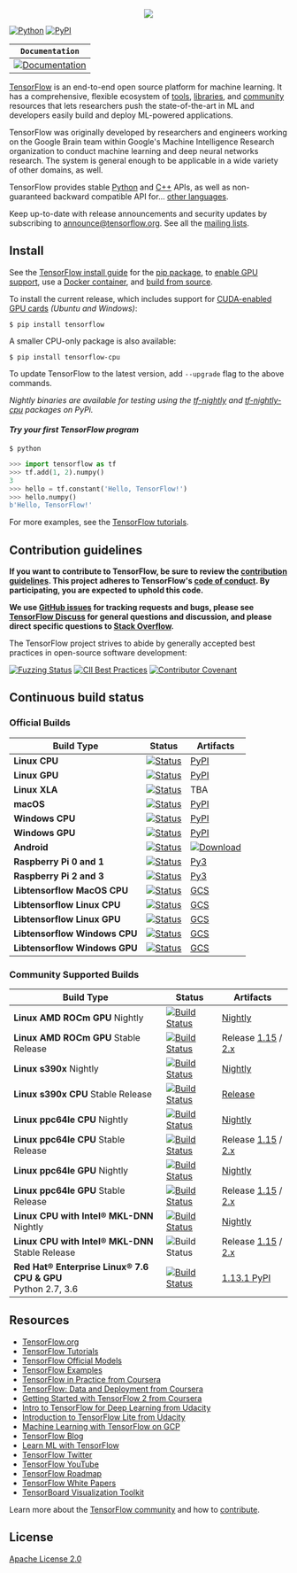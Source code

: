 <div align="center">
  <img src="https://www.tensorflow.org/images/tf_logo_social.png">
</div>

[![Python](https://img.shields.io/pypi/pyversions/tensorflow.svg?style=plastic)](https://badge.fury.io/py/tensorflow)
[![PyPI](https://badge.fury.io/py/tensorflow.svg)](https://badge.fury.io/py/tensorflow)


**`Documentation`** |
------------------- |
[![Documentation](https://img.shields.io/badge/api-reference-blue.svg)](https://www.tensorflow.org/api_docs/) |

[TensorFlow](https://www.tensorflow.org/) is an end-to-end open source platform
for machine learning. It has a comprehensive, flexible ecosystem of
[tools](https://www.tensorflow.org/resources/tools),
[libraries](https://www.tensorflow.org/resources/libraries-extensions), and
[community](https://www.tensorflow.org/community) resources that lets
researchers push the state-of-the-art in ML and developers easily build and
deploy ML-powered applications.

TensorFlow was originally developed by researchers and engineers working on the
Google Brain team within Google's Machine Intelligence Research organization to
conduct machine learning and deep neural networks research. The system is
general enough to be applicable in a wide variety of other domains, as well.

TensorFlow provides stable [Python](https://www.tensorflow.org/api_docs/python)
and [C++](https://www.tensorflow.org/api_docs/cc) APIs, as well as
non-guaranteed backward compatible API for...
[other languages](https://www.tensorflow.org/api_docs).

Keep up-to-date with release announcements and security updates by subscribing
to
[announce@tensorflow.org](https://groups.google.com/a/tensorflow.org/forum/#!forum/announce).
See all the [mailing lists](https://www.tensorflow.org/community/forums).

## Install

See the [TensorFlow install guide](https://www.tensorflow.org/install) for the
[pip package](https://www.tensorflow.org/install/pip), to
[enable GPU support](https://www.tensorflow.org/install/gpu), use a
[Docker container](https://www.tensorflow.org/install/docker), and
[build from source](https://www.tensorflow.org/install/source).

To install the current release, which includes support for
[CUDA-enabled GPU cards](https://www.tensorflow.org/install/gpu) *(Ubuntu and
Windows)*:

```
$ pip install tensorflow
```

A smaller CPU-only package is also available:

```
$ pip install tensorflow-cpu
```

To update TensorFlow to the latest version, add `--upgrade` flag to the above
commands.

*Nightly binaries are available for testing using the
[tf-nightly](https://pypi.python.org/pypi/tf-nightly) and
[tf-nightly-cpu](https://pypi.python.org/pypi/tf-nightly-cpu) packages on PyPi.*
#### *Try your first TensorFlow program*

```shell
$ python
```

```python
>>> import tensorflow as tf
>>> tf.add(1, 2).numpy()
3
>>> hello = tf.constant('Hello, TensorFlow!')
>>> hello.numpy()
b'Hello, TensorFlow!'
```

For more examples, see the
[TensorFlow tutorials](https://www.tensorflow.org/tutorials/).

## Contribution guidelines

**If you want to contribute to TensorFlow, be sure to review the
[contribution guidelines](CONTRIBUTING.md). This project adheres to TensorFlow's
[code of conduct](CODE_OF_CONDUCT.md). By participating, you are expected to
uphold this code.**

**We use [GitHub issues](https://github.com/tensorflow/tensorflow/issues) for
tracking requests and bugs, please see
[TensorFlow Discuss](https://groups.google.com/a/tensorflow.org/forum/#!forum/discuss)
for general questions and discussion, and please direct specific questions to
[Stack Overflow](https://stackoverflow.com/questions/tagged/tensorflow).**

The TensorFlow project strives to abide by generally accepted best practices in
open-source software development:

[![Fuzzing Status](https://oss-fuzz-build-logs.storage.googleapis.com/badges/tensorflow.svg)](https://bugs.chromium.org/p/oss-fuzz/issues/list?sort=-opened&can=1&q=proj:tensorflow)
[![CII Best Practices](https://bestpractices.coreinfrastructure.org/projects/1486/badge)](https://bestpractices.coreinfrastructure.org/projects/1486)
[![Contributor Covenant](https://img.shields.io/badge/Contributor%20Covenant-v1.4%20adopted-ff69b4.svg)](CODE_OF_CONDUCT.md)

## Continuous build status

### Official Builds

Build Type               | Status                                                                                                                                                                           | Artifacts
------------------------ | -------------------------------------------------------------------------------------------------------------------------------------------------------------------------------- | ---------
**Linux CPU**            | [![Status](https://storage.googleapis.com/tensorflow-kokoro-build-badges/ubuntu-cc.svg)](https://storage.googleapis.com/tensorflow-kokoro-build-badges/ubuntu-cc.html)           | [PyPI](https://pypi.org/project/tf-nightly/)
**Linux GPU**            | [![Status](https://storage.googleapis.com/tensorflow-kokoro-build-badges/ubuntu-gpu-py3.svg)](https://storage.googleapis.com/tensorflow-kokoro-build-badges/ubuntu-gpu-py3.html) | [PyPI](https://pypi.org/project/tf-nightly-gpu/)
**Linux XLA**            | [![Status](https://storage.googleapis.com/tensorflow-kokoro-build-badges/ubuntu-xla.svg)](https://storage.googleapis.com/tensorflow-kokoro-build-badges/ubuntu-xla.html)         | TBA
**macOS**                | [![Status](https://storage.googleapis.com/tensorflow-kokoro-build-badges/macos-py2-cc.svg)](https://storage.googleapis.com/tensorflow-kokoro-build-badges/macos-py2-cc.html)     | [PyPI](https://pypi.org/project/tf-nightly/)
**Windows CPU**          | [![Status](https://storage.googleapis.com/tensorflow-kokoro-build-badges/windows-cpu.svg)](https://storage.googleapis.com/tensorflow-kokoro-build-badges/windows-cpu.html)       | [PyPI](https://pypi.org/project/tf-nightly/)
**Windows GPU**          | [![Status](https://storage.googleapis.com/tensorflow-kokoro-build-badges/windows-gpu.svg)](https://storage.googleapis.com/tensorflow-kokoro-build-badges/windows-gpu.html)       | [PyPI](https://pypi.org/project/tf-nightly-gpu/)
**Android**              | [![Status](https://storage.googleapis.com/tensorflow-kokoro-build-badges/android.svg)](https://storage.googleapis.com/tensorflow-kokoro-build-badges/android.html)               | [![Download](https://api.bintray.com/packages/google/tensorflow/tensorflow/images/download.svg)](https://bintray.com/google/tensorflow/tensorflow/_latestVersion)
**Raspberry Pi 0 and 1** | [![Status](https://storage.googleapis.com/tensorflow-kokoro-build-badges/rpi01-py3.svg)](https://storage.googleapis.com/tensorflow-kokoro-build-badges/rpi01-py3.html)           | [Py3](https://storage.googleapis.com/tensorflow-nightly/tensorflow-1.10.0-cp34-none-linux_armv6l.whl)
**Raspberry Pi 2 and 3** | [![Status](https://storage.googleapis.com/tensorflow-kokoro-build-badges/rpi23-py3.svg)](https://storage.googleapis.com/tensorflow-kokoro-build-badges/rpi23-py3.html)           | [Py3](https://storage.googleapis.com/tensorflow-nightly/tensorflow-1.10.0-cp34-none-linux_armv7l.whl)
**Libtensorflow MacOS CPU** | [![Status](https://storage.googleapis.com/tensorflow-kokoro-build-badges/libtensorflow-mac-cpu.svg)](https://storage.googleapis.com/tensorflow-kokoro-build-badges/libtensorflow-mac-cpu.html)           | [GCS](https://storage.googleapis.com/libtensorflow-nightly)
**Libtensorflow Linux CPU** | [![Status](https://storage.googleapis.com/tensorflow-kokoro-build-badges/libtensorflow-linux-cpu.svg)](https://storage.googleapis.com/tensorflow-kokoro-build-badges/libtensorflow-linux-cpu.html)           | [GCS](https://storage.googleapis.com/libtensorflow-nightly)
**Libtensorflow Linux GPU** | [![Status](https://storage.googleapis.com/tensorflow-kokoro-build-badges/libtensorflow-linux-gpu.svg)](https://storage.googleapis.com/tensorflow-kokoro-build-badges/libtensorflow-linux-gpu.html)           | [GCS](https://storage.googleapis.com/libtensorflow-nightly)
**Libtensorflow Windows CPU** | [![Status](https://storage.googleapis.com/tensorflow-kokoro-build-badges/libtensorflow-win-cpu.svg)](https://storage.googleapis.com/tensorflow-kokoro-build-badges/libtensorflow-win-cpu.html)           | [GCS](https://storage.googleapis.com/libtensorflow-nightly)
**Libtensorflow Windows GPU** | [![Status](https://storage.googleapis.com/tensorflow-kokoro-build-badges/libtensorflow-win-gpu.svg)](https://storage.googleapis.com/tensorflow-kokoro-build-badges/libtensorflow-win-gpu.html)           | [GCS](https://storage.googleapis.com/libtensorflow-nightly)


### Community Supported Builds

Build Type                                                        | Status                                                                                                                                                                                        | Artifacts
----------------------------------------------------------------- | --------------------------------------------------------------------------------------------------------------------------------------------------------------------------------------------- | ---------
**Linux AMD ROCm GPU** Nightly                                    | [![Build Status](http://ml-ci.amd.com:21096/job/tensorflow-rocm-nightly/badge/icon)](http://ml-ci.amd.com:21096/job/tensorflow-rocm-nightly)                                                  | [Nightly](http://ml-ci.amd.com:21096/job/tensorflow-rocm-nightly/lastSuccessfulBuild/)
**Linux AMD ROCm GPU** Stable Release                             | [![Build Status](http://ml-ci.amd.com:21096/job/tensorflow-rocm-release/badge/icon)](http://ml-ci.amd.com:21096/job/tensorflow-rocm-release/)                                                 | Release [1.15](http://ml-ci.amd.com:21096/job/tensorflow-rocm-release/lastSuccessfulBuild/) / [2.x](http://ml-ci.amd.com:21096/job/tensorflow-rocm-v2-release/lastSuccessfulBuild/)
**Linux s390x** Nightly                                           | [![Build Status](http://ibmz-ci.osuosl.org/job/TensorFlow_IBMZ_CI/badge/icon)](http://ibmz-ci.osuosl.org/job/TensorFlow_IBMZ_CI/)                                                             | [Nightly](http://ibmz-ci.osuosl.org/job/TensorFlow_IBMZ_CI/)
**Linux s390x CPU** Stable Release                                | [![Build Status](http://ibmz-ci.osuosl.org/job/TensorFlow_IBMZ_Release_Build/badge/icon)](https://ibmz-ci.osuosl.org/job/TensorFlow_IBMZ_Release_Build/)                                      | [Release](https://ibmz-ci.osuosl.org/job/TensorFlow_IBMZ_Release_Build/)
**Linux ppc64le CPU** Nightly                                     | [![Build Status](https://powerci.osuosl.org/job/TensorFlow_PPC64LE_CPU_Build/badge/icon)](https://powerci.osuosl.org/job/TensorFlow_PPC64LE_CPU_Build/)                                       | [Nightly](https://powerci.osuosl.org/job/TensorFlow_PPC64LE_CPU_Nightly_Artifact/)
**Linux ppc64le CPU** Stable Release                              | [![Build Status](https://powerci.osuosl.org/job/TensorFlow_PPC64LE_CPU_Release_Build/badge/icon)](https://powerci.osuosl.org/job/TensorFlow_PPC64LE_CPU_Release_Build/)                       | Release [1.15](https://powerci.osuosl.org/job/TensorFlow_PPC64LE_CPU_Release_Build/) / [2.x](https://powerci.osuosl.org/job/TensorFlow2_PPC64LE_CPU_Release_Build/)
**Linux ppc64le GPU** Nightly                                     | [![Build Status](https://powerci.osuosl.org/job/TensorFlow_PPC64LE_GPU_Build/badge/icon)](https://powerci.osuosl.org/job/TensorFlow_PPC64LE_GPU_Build/)                                       | [Nightly](https://powerci.osuosl.org/job/TensorFlow_PPC64LE_GPU_Nightly_Artifact/)
**Linux ppc64le GPU** Stable Release                              | [![Build Status](https://powerci.osuosl.org/job/TensorFlow_PPC64LE_GPU_Release_Build/badge/icon)](https://powerci.osuosl.org/job/TensorFlow_PPC64LE_GPU_Release_Build/)                       | Release [1.15](https://powerci.osuosl.org/job/TensorFlow_PPC64LE_GPU_Release_Build/) / [2.x](https://powerci.osuosl.org/job/TensorFlow2_PPC64LE_GPU_Release_Build/)
**Linux CPU with Intel® MKL-DNN** Nightly                         | [![Build Status](https://tensorflow-ci.intel.com/job/tensorflow-mkl-build-whl-nightly/badge/icon)](https://tensorflow-ci.intel.com/job/tensorflow-mkl-build-whl-nightly/)                     | [Nightly](https://tensorflow-ci.intel.com/job/tensorflow-mkl-build-whl-nightly/)
**Linux CPU with Intel® MKL-DNN** Stable Release                  | ![Build Status](https://tensorflow-ci.intel.com/job/tensorflow-mkl-build-release-whl/badge/icon)                                                                                              | Release [1.15](https://pypi.org/project/intel-tensorflow/1.15.0/) / [2.x](https://pypi.org/project/intel-tensorflow/)
**Red Hat® Enterprise Linux® 7.6 CPU & GPU** <br> Python 2.7, 3.6 | [![Build Status](https://jenkins-tensorflow.apps.ci.centos.org/buildStatus/icon?job=tensorflow-rhel7-3.6&build=2)](https://jenkins-tensorflow.apps.ci.centos.org/job/tensorflow-rhel7-3.6/2/) | [1.13.1 PyPI](https://tensorflow.pypi.thoth-station.ninja/index/)

## Resources

*   [TensorFlow.org](https://www.tensorflow.org)
*   [TensorFlow Tutorials](https://www.tensorflow.org/tutorials/)
*   [TensorFlow Official Models](https://github.com/tensorflow/models/tree/master/official)
*   [TensorFlow Examples](https://github.com/tensorflow/examples)
*   [TensorFlow in Practice from Coursera](https://www.coursera.org/specializations/tensorflow-in-practice)
*   [TensorFlow: Data and Deployment from Coursera](https://www.coursera.org/specializations/tensorflow-data-and-deployment)
*   [Getting Started with TensorFlow 2 from Coursera](https://www.coursera.org/learn/getting-started-with-tensor-flow2)
*   [Intro to TensorFlow for Deep Learning from Udacity](https://www.udacity.com/course/intro-to-tensorflow-for-deep-learning--ud187)
*   [Introduction to TensorFlow Lite from Udacity](https://www.udacity.com/course/intro-to-tensorflow-lite--ud190)
*   [Machine Learning with TensorFlow on GCP](https://www.coursera.org/specializations/machine-learning-tensorflow-gcp)
*   [TensorFlow Blog](https://blog.tensorflow.org)
*   [Learn ML with TensorFlow](https://www.tensorflow.org/resources/learn-ml)
*   [TensorFlow Twitter](https://twitter.com/tensorflow)
*   [TensorFlow YouTube](https://www.youtube.com/channel/UC0rqucBdTuFTjJiefW5t-IQ)
*   [TensorFlow Roadmap](https://www.tensorflow.org/community/roadmap)
*   [TensorFlow White Papers](https://www.tensorflow.org/about/bib)
*   [TensorBoard Visualization Toolkit](https://github.com/tensorflow/tensorboard)

Learn more about the
[TensorFlow community](https://www.tensorflow.org/community) and how to
[contribute](https://www.tensorflow.org/community/contribute).

## License

[Apache License 2.0](LICENSE)
